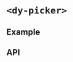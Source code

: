 # `<dy-picker>`

## Example

<gbp-example
  name="dy-picker"
  props='{"value": "Option 1", "options": [{"label": "Option 1", "children": [{"label": "Option 3"}]}, {"label": "Option 2"}], "@change": "(evt) => evt.target.value = evt.detail"}'
  src="https://jspm.dev/duoyun-ui/elements/picker"></gbp-example>

## API

<gbp-api src="/src/elements/picker.ts"></gbp-api>
